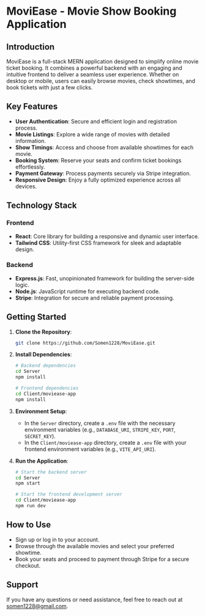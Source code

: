 # MoviEase - Movie Show Booking Application

## Introduction
MoviEase is a full-stack MERN application designed to simplify online movie ticket booking. It combines a powerful backend with an engaging and intuitive frontend to deliver a seamless user experience. Whether on desktop or mobile, users can easily browse movies, check showtimes, and book tickets with just a few clicks.

## Key Features
- **User Authentication**: Secure and efficient login and registration process.
- **Movie Listings**: Explore a wide range of movies with detailed information.
- **Show Timings**: Access and choose from available showtimes for each movie.
- **Booking System**: Reserve your seats and confirm ticket bookings effortlessly.
- **Payment Gateway**: Process payments securely via Stripe integration.
- **Responsive Design**: Enjoy a fully optimized experience across all devices.

## Technology Stack
### Frontend
- **React**: Core library for building a responsive and dynamic user interface.
- **Tailwind CSS**: Utility-first CSS framework for sleek and adaptable design.

### Backend
- **Express.js**: Fast, unopinionated framework for building the server-side logic.
- **Node.js**: JavaScript runtime for executing backend code.
- **Stripe**: Integration for secure and reliable payment processing.

## Getting Started
1. **Clone the Repository**:
   ```bash
   git clone https://github.com/Somen1228/MoviEase.git
   ```

2. **Install Dependencies**:
   ```bash
   # Backend dependencies
   cd Server
   npm install

   # Frontend dependencies
   cd Client/moviease-app
   npm install
   ```

3. **Environment Setup**:
   - In the `Server` directory, create a `.env` file with the necessary environment variables (e.g., `DATABASE_URI`, `STRIPE_KEY`, `PORT`, `SECRET_KEY`).
   - In the `Client/moviease-app` directory, create a `.env` file with your frontend environment variables (e.g., `VITE_API_URI`).

4. **Run the Application**:
   ```bash
   # Start the backend server
   cd Server
   npm start

   # Start the frontend development server
   cd Client/moviease-app
   npm run dev
   ```

## How to Use
- Sign up or log in to your account.
- Browse through the available movies and select your preferred showtime.
- Book your seats and proceed to payment through Stripe for a secure checkout.

## Support
If you have any questions or need assistance, feel free to reach out at [somen1228@gmail.com](mailto:somen1228@gmail.com).
